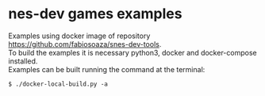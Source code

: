 # nes-dev games examples
Examples using docker image of repository https://github.com/fabiosoaza/snes-dev-tools.
<br/>To build the examples it is necessary python3, docker and docker-compose installed. 
<br/>Examples can be built running the command at the terminal:
```
$ ./docker-local-build.py -a
```
